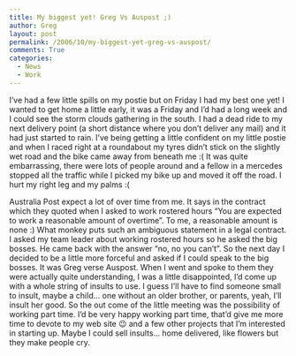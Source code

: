 ```yaml
---
title: My biggest yet! Greg Vs Auspost ;)
author: Greg
layout: post
permalink: /2006/10/my-biggest-yet-greg-vs-auspost/
comments: True
categories:
  - News
  - Work
---
```

I’ve had a few little spills on my postie but on Friday I had my best one yet! I wanted to get home a little early, it was a Friday and I’d had a long week and I could see the storm clouds gathering in the south. I had a dead ride to my next delivery point (a short distance where you don’t deliver any mail) and it had just started to rain. I’ve being getting a little confident on my little postie and when I raced right at a roundabout my tyres didn’t stick on the slightly wet road and the bike came away from beneath me :( It was quite embarrassing, there were lots of people around and a fellow in a mercedes stopped all the traffic while I picked my bike up and moved it off the road. I hurt my right leg and my palms :(

Australia Post expect a lot of over time from me. It says in the contract which they quoted when I asked to work rostered hours “You are expected to work a reasonable amount of overtime”. To me, a reasonable amount is none :) What monkey puts such an ambiguous statement in a legal contract. I asked my team leader about working rostered hours so he asked the big bosses. He came back with the answer “no, no you can’t”. So the next day I decided to be a little more forceful and asked if I could speak to the big bosses. It was Greg verse Auspost. When I went and spoke to them they were actually quite understanding, I was a little disappointed, I’d come up with a whole string of insults to use. I guess I’ll have to find someone small to insult, maybe a child… one without an older brother, or parents, yeah, I’ll insult her good. So the out come of the little meeting was the possibility of working part time. I’d be very happy working part time, that’d give me more time to devote to my web site 😉 and a few other projects that I’m interested in starting up. Maybe I could sell insults… home delivered, like flowers but they make people cry.